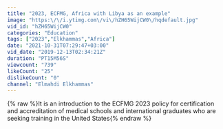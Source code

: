 ```yaml
---
title: "2023, ECFMG, Africa with Libya as an example"
image: "https:\/\/i.ytimg.com\/vi\/hZH65WijCW0\/hqdefault.jpg"
vid_id: "hZH65WijCW0"
categories: "Education"
tags: ["2023","Elkhammas","Africa"]
date: "2021-10-31T07:29:47+03:00"
vid_date: "2019-12-13T02:34:21Z"
duration: "PT15M56S"
viewcount: "739"
likeCount: "25"
dislikeCount: "0"
channel: "Elmahdi Elkhammas"
---
```

{% raw %}It is an introduction to the ECFMG  2023 policy for certification and accreditation of medical schools and international graduates who are seeking training in the United States{% endraw %}
